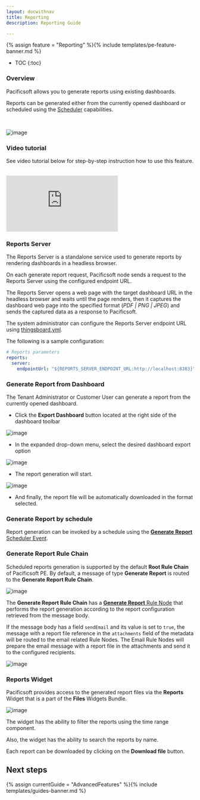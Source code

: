 ```yaml
---
layout: docwithnav
title: Reporting
description: Reporting Guide 

---
```


{% assign feature = "Reporting" %}{% include templates/pe-feature-banner.md %}

* TOC
{:toc}


### Overview

Pacificsoft allows you to generate reports using existing dashboards.

Reports can be generated either from the currently opened dashboard or scheduled using the [Scheduler](/docs/user-guide/scheduler/#generate-report) capabilities.

<br/>

![image](/images/user-guide/reporting.svg)

### Video tutorial

See video tutorial below for step-by-step instruction how to use this feature.

<br/>
<div id="video">  
    <div id="video_wrapper">
        <iframe src="https://www.youtube.com/embed/QTeCoe5rUF0" frameborder="0" allowfullscreen></iframe>
    </div>
</div> 

### Reports Server

The Reports Server is a standalone service used to generate reports by rendering dashboards in a headless browser.

On each generate report request, Pacificsoft node sends a request to the Reports Server using the configured endpoint URL.

The Reports Server opens a web page with the target dashboard URL in the headless browser and waits until the page renders,
then it captures the dashboard web page into the specified format (*PDF \| PNG \| JPEG*) and sends the captured data as a response to Pacificsoft.

The system administrator can configure the Reports Server endpoint URL using [thingsboard.yml](/docs/user-guide/install/config/).

The following is a sample configuration:

```yaml
# Reports parameters
reports:
  server:
    endpointUrl: "${REPORTS_SERVER_ENDPOINT_URL:http://localhost:8383}"
```

### Generate Report from Dashboard

The Tenant Administrator or Customer User can generate a report from the currently opened dashboard.

- Click the **Export Dashboard** button located at the right side of the dashboard toolbar

![image](/images/user-guide/ui/reporting-export-dashboard-button.png)

- In the expanded drop-down menu, select the desired dashboard export option

![image](/images/user-guide/ui/reporting-export-dashboard-options.png)

- The report generation will start.

![image](/images/user-guide/ui/reporting-export-dashboard-progress.png)

- And finally, the report file will be automatically downloaded in the format selected.

### Generate Report by schedule

Report generation can be invoked by a schedule using the [**Generate Report** Scheduler Event](/docs/user-guide/scheduler/#generate-report).

### Generate Report Rule Chain

Scheduled reports generation is supported by the default **Root Rule Chain** of Pacificsoft PE.
By default, a message of type **Generate Report** is routed to the **Generate Report Rule Chain**.

![image](/images/user-guide/ui/reporting-pe-root-rule-chain-switch.png)

The **Generate Report Rule Chain** has a [**Generate Report** Rule Node](/docs/user-guide/rule-engine-2-0/pe/action-nodes/#generate-report-node)
that performs the report generation according to the report configuration retrieved from the message body.

If the message body has a field ```sendEmail``` and its value is set to ```true```,
the message with a report file reference in the ```attachments``` field of the metadata will be routed to the email related Rule Nodes.
The Email Rule Nodes will prepare the email message with a report file in the attachments and send it to the configured recipients.

![image](/images/user-guide/ui/reporting-generate-report-rule-chain.png)

### Reports Widget

Pacificsoft provides access to the generated report files via the **Reports** Widget that is a part of the **Files** Widgets Bundle.

![image](/images/user-guide/ui/reporting-reports-widget.png)
 
The widget has the ability to filter the reports using the time range component.

Also, the widget has the ability to search the reports by name.

Each report can be downloaded by clicking on the **Download file** button.

## Next steps

{% assign currentGuide = "AdvancedFeatures" %}{% include templates/guides-banner.md %}
